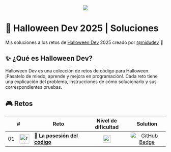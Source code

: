 <div align="center">
  <a href="https://halloween.dev/es">
    <img src="https://github.com/user-attachments/assets/6cf6ecc4-d87a-483e-a6c7-d5d95621ec56" />
  </a>
</div>

# 🎃 Halloween Dev 2025 | Soluciones

Mis soluciones a los retos de [Halloween Dev](https://halloween.dev/) 2025 creado por [@midudev](https://github.com/midudev/) 👾

## ✨ ¿Qué es Halloween Dev?

Halloween Dev es una colección de retos de código para Halloween. ¡Pásatelo de miedo, aprende y mejora en programación!. Cada reto tiene una explicación del problema, instrucciones de cómo solucionarlo y sus correspondientes pruebas.

## 🎮 Retos

<table>
  <thead>
    <tr>
      <th align="center" colspan="2">#</th>
      <th align="center">Reto</th>
      <th align="center">Nivel de dificultad</th>
      <th align="center">Solution</th>
    </td>
  </thead>
  <tbody>
    <tr>
      <td align="center">01</td>
      <td align="center">
        <img src="https://github.com/user-attachments/assets/308faf21-0df8-4e80-ac41-662230929462" alt="reto #01" width="30" height="30" />
      </td>
      <td>
        <a href="/src/challenge-01/README-ES.md"><strong>👹 La posesión del código</strong></a>
      </td>
      <td align="center">
        <img src="https://github.com/user-attachments/assets/9007c86f-e4e9-4deb-8ad1-4ba0531da86a" alt="easy" height=24 />
      </td>
      <td align="center">
        <a href="/src/challenge-01/index.ts">
          <img src="https://img.shields.io/badge/Code-181717?logo=github&logoColor=fff&style=flat-square" alt="GitHub Badge" />
        </a>
      </td>
    </tr>
  </tbody>
</table>

